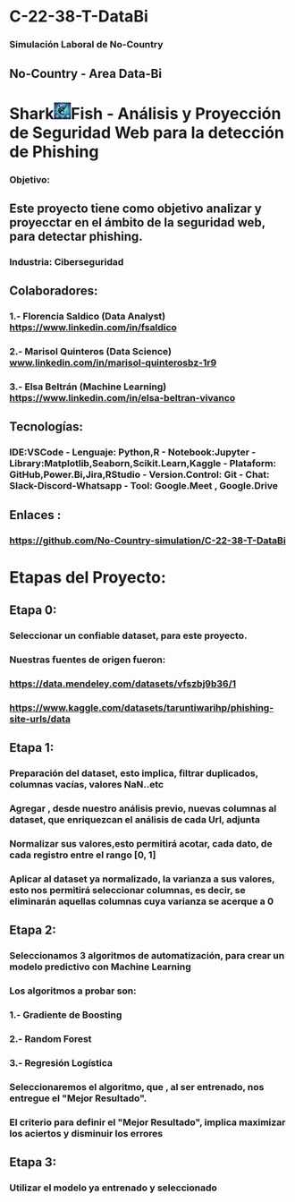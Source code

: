 # C-22-38-T-DataBi
### Simulación Laboral de No-Country 
## No-Country - Area Data-Bi
# Shark![alt text](logo_m.webp)Fish - Análisis y Proyección de Seguridad Web para la detección de Phishing
### Objetivo: 
## Este proyecto tiene como objetivo analizar y proyecctar en el ámbito de la seguridad web, para detectar phishing.

### Industria: Ciberseguridad
## Colaboradores:
### 1.- Florencia Saldico (Data Analyst) https://www.linkedin.com/in/fsaldico
### 2.- Marisol Quinteros (Data Science) www.linkedin.com/in/marisol-quinterosbz-1r9
### 3.- Elsa Beltrán (Machine Learning) https://www.linkedin.com/in/elsa-beltran-vivanco

## Tecnologías: 

### IDE:VSCode - Lenguaje: Python,R - Notebook:Jupyter - Library:Matplotlib,Seaborn,Scikit.Learn,Kaggle - Plataform: GitHub,Power.Bi,Jira,RStudio -  Version.Control: Git -  Chat: Slack-Discord-Whatsapp - Tool: Google.Meet , Google.Drive

## Enlaces : 
### https://github.com/No-Country-simulation/C-22-38-T-DataBi

# Etapas del Proyecto:
## Etapa 0:
### Seleccionar un confiable dataset, para este proyecto.
### Nuestras fuentes de origen fueron:
### https://data.mendeley.com/datasets/vfszbj9b36/1
### https://www.kaggle.com/datasets/taruntiwarihp/phishing-site-urls/data

## Etapa 1:
### Preparación del dataset, esto implica, filtrar duplicados, columnas vacías, valores NaN..etc
### Agregar , desde nuestro análisis previo, nuevas columnas al dataset, que enriquezcan el análisis de cada Url, adjunta
### Normalizar sus valores,esto permitirá acotar, cada dato, de cada registro entre el rango [0, 1]
### Aplicar al dataset ya normalizado, la varianza a sus valores, esto nos permitirá seleccionar columnas, es decir, se eliminarán aquellas columnas cuya varianza se acerque a 0

## Etapa 2:
### Seleccionamos 3 algoritmos de automatización, para crear un modelo predictivo con Machine Learning
### Los algoritmos a probar son:
### 1.- Gradiente de Boosting
### 2.- Random Forest
### 3.- Regresión Logística
### Seleccionaremos el algoritmo, que , al ser entrenado, nos entregue el "Mejor Resultado".
### El  criterio para definir el "Mejor Resultado", implica maximizar los aciertos y disminuir los errores

## Etapa 3:
### Utilizar el modelo ya entrenado y seleccionado
